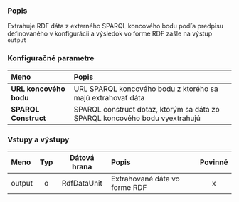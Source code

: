 ### Popis

Extrahuje RDF dáta z externého SPARQL koncového bodu podľa predpisu definovaného v konfigurácii a výsledok vo forme RDF zašle na výstup `output`

### Konfiguračné parametre

| Meno | Popis |
|:----|:----|
|**URL koncového bodu**| URL SPARQL koncového bodu z ktorého sa majú extrahovať dáta|
|**SPARQL Construct**| SPARQL construct dotaz, ktorým sa dáta zo SPARQL koncového bodu vyextrahujú|

### Vstupy a výstupy ###

|Meno |Typ | Dátová hrana | Popis | Povinné |
|:--------|:------:|:------:|:-------------|:---------------------:|
|output |o |RdfDataUnit |Extrahované dáta vo forme RDF|x|

